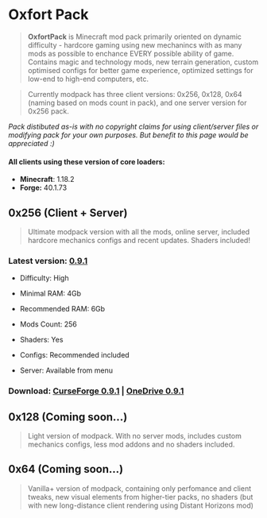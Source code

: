 # Oxfort Pack


> **OxfortPack** is Minecraft mod pack primarily oriented on dynamic difficulty - hardcore gaming using new mechanincs with as many mods as possible to enchance EVERY possible ability of game. Contains magic and technology mods, new terrain generation, custom optimised configs for better game experience, optimized settings for low-end to high-end computers, etc.

> Currently modpack has three client versions: 0x256, 0x128, 0x64 (naming based on mods count in pack), and one server version for 0x256 pack.

*Pack distibuted as-is with no copyright claims for using client/server files or modifying pack 
for your own purposes. 
But benefit to this page would be appreciated :)*

#### All clients using these version of core loaders:
* **Minecraft**: 1.18.2
* **Forge:** 40.1.73

## 0x256 (Client + Server)

> Ultimate modpack version with all the mods, online server, included hardcore mechanics configs and recent updates. Shaders included!

### Latest version: [0.9.1](https://github.com/Proxwian/oxtopackmc/blob/main/CHANGELOG.md)

* Difficulty: High

* Minimal RAM: 4Gb

* Recommended RAM: 6Gb

* Mods Count: 256

* Shaders: Yes

* Configs: Recommended included

* Server: Available from menu

### Download: [CurseForge 0.9.1](https://www.curseforge.com/minecraft/modpacks/oxfortpack/files/3946069) | [OneDrive 0.9.1](https://goo.by/oxfortpack_zip)

## 0x128 (Coming soon...)

> Light version of modpack. With no server mods, includes custom mechanics configs, less mod addons and no shaders included.

## 0x64 (Coming soon...)

> Vanilla+ version of modpack, containing only perfomance and client tweaks, new visual elements from higher-tier packs, no shaders (but with new long-distance client rendering using Distant Horizons mod)
